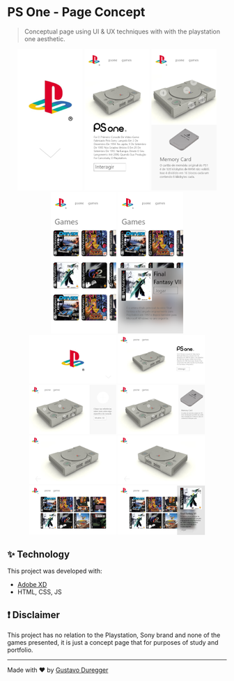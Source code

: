 # PS One - Page Concept

> Conceptual page using UI & UX techniques with with the playstation one aesthetic.

<p align="center">
  <img src="https://github.com/GustavoDuregger/psone/blob/master/prototype/m1.png" width="150px">
  <img src="https://github.com/GustavoDuregger/psone/blob/master/prototype/m2.png" width="150px">
  <img src="https://github.com/GustavoDuregger/psone/blob/master/prototype/m3.png" width="150px">
  <img src="https://github.com/GustavoDuregger/psone/blob/master/prototype/m4.png" width="150px">
  <img src="https://github.com/GustavoDuregger/psone/blob/master/prototype/m5.png" width="150px">
  <img src="https://github.com/GustavoDuregger/psone/blob/master/prototype/HomeScreen.png" width="200px">
  <img src="https://github.com/GustavoDuregger/psone/blob/master/prototype/1.png" width="200px">
  <img src="https://github.com/GustavoDuregger/psone/blob/master/prototype/2.png" width="200px">
  <img src="https://github.com/GustavoDuregger/psone/blob/master/prototype/3.png" width="200px">
  <img src="https://github.com/GustavoDuregger/psone/blob/master/prototype/4.png" width="200px">
  <img src="https://github.com/GustavoDuregger/psone/blob/master/prototype/5.png" width="200px">
  <img src="https://github.com/GustavoDuregger/psone/blob/master/prototype/6.png" width="200px">
  <img src="https://github.com/GustavoDuregger/psone/blob/master/prototype/7.png" width="200px">

 
</p>

## :sparkles: Technology

This project was developed with:

- [Adobe XD](https://phaser.io/)
- HTML, CSS, JS

## :exclamation: Disclaimer
This project has no relation to the Playstation, Sony brand and none of the games presented, it is just a concept page that for purposes of study and portfolio.

---

Made with ♥ by [Gustavo Duregger](https://gduregger.com)
